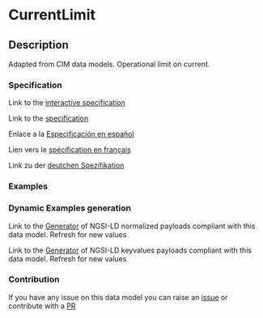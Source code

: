 # CurrentLimit

## Description 

Adapted from CIM data models. Operational limit on current.
### Specification

Link to the [interactive specification](https://swagger.lab.fiware.org/?url=https://github.com/smart-data-models/dataModel.EnergyCIM/blob/master/CurrentLimit/swagger.yaml)

Link to the [specification](https://github.com/smart-data-models/dataModel.EnergyCIM/blob/master/CurrentLimit/doc/spec.md)

Enlace a la [Especificación en español](https://github.com/smart-data-models/dataModel.EnergyCIM/blob/master/CurrentLimit/doc/spec_ES.md)

Lien vers le [spécification en français](https://github.com/smart-data-models/dataModel.EnergyCIM/blob/master/CurrentLimit/doc/spec_FR.md)

Link zu der [deutchen Spezifikation](https://github.com/smart-data-models/dataModel.EnergyCIM/blob/master/CurrentLimit/doc/spec_DE.md)
### Examples
### Dynamic Examples generation

Link to the [Generator](https://smartdatamodels.org/extra/ngsi-ld_generator_v0.92.php?schemaUrl=https://raw.githubusercontent.com/smart-data-models/dataModel.EnergyCIM/master/CurrentLimit/schema.json&email=info@smartdatamodels.org) of NGSI-LD normalized payloads compliant with this data model. Refresh for new values

Link to the [Generator](https://smartdatamodels.org/extra/ngsi-ld_generator_keyvalues_v0.92.php?schemaUrl=https://raw.githubusercontent.com/smart-data-models/dataModel.EnergyCIM/master/CurrentLimit/schema.json&email=info@smartdatamodels.org) of NGSI-LD keyvalues payloads compliant with this data model. Refresh for new values
### Contribution

 If you have any issue on this data model you can raise an [issue](https://github.com/smart-data-models/dataModel.EnergyCIM/issues)  or contribute with a [PR](https://github.com/smart-data-models/dataModel.EnergyCIM/pulls)
